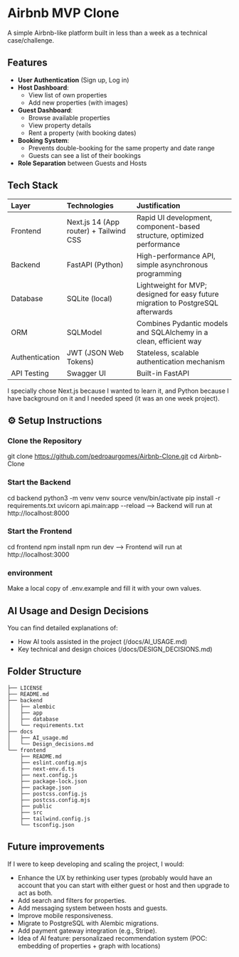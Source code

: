 # Airbnb MVP Clone

A simple Airbnb-like platform built in less than a week as a technical case/challenge.

## Features

- **User Authentication** (Sign up, Log in)
- **Host Dashboard**:
  - View list of own properties
  - Add new properties (with images)
- **Guest Dashboard**:
  - Browse available properties
  - View property details
  - Rent a property (with booking dates)
- **Booking System**:
  - Prevents double-booking for the same property and date range
  - Guests can see a list of their bookings
- **Role Separation** between Guests and Hosts

## Tech Stack

| Layer | Technologies | Justification |
|:---|:---|:---|
| Frontend | Next.js 14 (App router) + Tailwind CSS | Rapid UI development, component-based structure, optimized performance |
| Backend | FastAPI (Python) | High-performance API, simple asynchronous programming |
| Database | SQLite (local) | Lightweight for MVP; designed for easy future migration to PostgreSQL afterwards|
| ORM | SQLModel | Combines Pydantic models and SQLAlchemy in a clean, efficient way |
| Authentication | JWT (JSON Web Tokens) | Stateless, scalable authentication mechanism |
| API Testing | Swagger UI | Built-in FastAPI |

I specially chose Next.js because I wanted to learn it, and Python because I have background on it and I needed speed (it was an one week project).

## ⚙️ Setup Instructions

### **Clone the Repository**

git clone https://github.com/pedroaurgomes/Airbnb-Clone.git
cd Airbnb-Clone

### Start the Backend
cd backend
python3 -m venv venv
source venv/bin/activate
pip install -r requirements.txt
uvicorn api.main:app --reload
--> Backend will run at http://localhost:8000

### Start the Frontend
cd frontend
npm install
npm run dev
--> Frontend will run at http://localhost:3000

### environment
Make a local copy of .env.example and fill it with your own values.

## AI Usage and Design Decisions
You can find detailed explanations of:
- How AI tools assisted in the project (/docs/AI_USAGE.md)
- Key technical and design choices (/docs/DESIGN_DECISIONS.md)

## Folder Structure
``` .
├── LICENSE
├── README.md
├── backend
│   ├── alembic
│   ├── app
│   ├── database
│   └── requirements.txt
├── docs
│   ├── AI_usage.md
│   └── Design_decisions.md
└── frontend
    ├── README.md
    ├── eslint.config.mjs
    ├── next-env.d.ts
    ├── next.config.js
    ├── package-lock.json
    ├── package.json
    ├── postcss.config.js
    ├── postcss.config.mjs
    ├── public
    ├── src
    ├── tailwind.config.js
    └── tsconfig.json
```

## Future improvements
If I were to keep developing and scaling the project, I would: 
- Enhance the UX by rethinking user types (probably would have an account that you can start with either guest or host and then upgrade to act as both.
- Add search and filters for properties.
- Add messaging system between hosts and guests.
- Improve mobile responsiveness.
- Migrate to PostgreSQL with Alembic migrations.
- Add payment gateway integration (e.g., Stripe).
- Idea of AI feature: personalizaed recommendation system (POC: embedding of properties + graph with locations)



